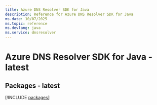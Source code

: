 ```yaml
---
title: Azure DNS Resolver SDK for Java
description: Reference for Azure DNS Resolver SDK for Java
ms.date: 10/07/2025
ms.topic: reference
ms.devlang: java
ms.service: dnsresolver
---
```

# Azure DNS Resolver SDK for Java - latest
## Packages - latest
[!INCLUDE [packages](dns-resolver-index.md)]